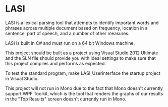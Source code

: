 LASI
====

LASI is a lexical parsing tool that attempts to identify important words and phrases across multiple document based on 
frequency, 
location in a sentence, 
part of speech,
and a number of other measures.

LASI is built in C# and must run on a 64 bit Windows machine.

This project should be built as a project using Visual Studio 2012 Ultimate and the SLN file should provide you with 
ideal settings to make sure that this project compiles and performs as expected.

To test the standard program, make LASI_Userinterface the startup project in Visual Studio. 

This project will not run in Mono due to the fact that Mono doesn't currently support WPF Toolkit, which is the tool
that renders the graphs of our results in the "Top Results" screen doesn't currently run in Mono. 
